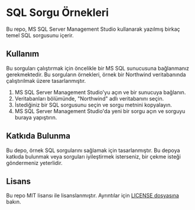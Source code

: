 # SQL Sorgu Örnekleri

Bu repo, MS SQL Server Management Studio kullanarak yazılmış birkaç temel SQL sorgusunu içerir.

## Kullanım

Bu sorguları çalıştırmak için öncelikle bir MS SQL sunucusuna bağlanmanız gerekmektedir. Bu sorguların örnekleri, örnek bir Northwind veritabanında çalıştırılmak üzere tasarlanmıştır.

1. MS SQL Server Management Studio'yu açın ve bir sunucuya bağlanın.
2. Veritabanları bölümünde, "Northwind" adlı veritabanını seçin.
3. İstediğiniz bir SQL sorgusunu seçin ve sorgu metnini kopyalayın.
4. MS SQL Server Management Studio'da yeni bir sorgu açın ve sorguyu buraya yapıştırın.

## Katkıda Bulunma

Bu depo, örnek SQL sorgularını sağlamak için tasarlanmıştır. Bu depoya katkıda bulunmak veya sorguları iyileştirmek isterseniz, bir çekme isteği göndermeniz yeterlidir.

## Lisans

Bu repo MIT lisansı ile lisanslanmıştır. Ayrıntılar için [LICENSE dosyasına](LICENSE) bakın.

